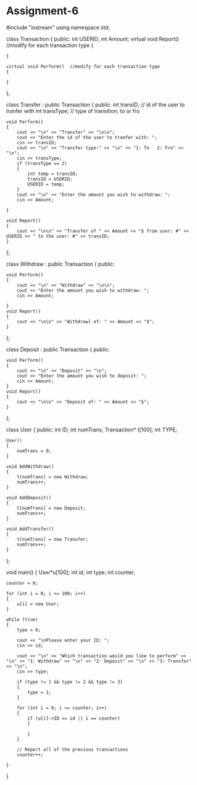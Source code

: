 # Assignment-6

#include "iostream"
using namespace std;


class Transaction
{
public:
	int USERID;
	int Amount;
	virtual void Report()	//modify for each transaction type
	{

	}

	virtual void Perform()	//modify for each transaction type
	{

	}

};


class Transfer : public Transaction
{
public:
	int transID;   // id of the user to tranfer with
	int transType; // type of transition; to or fro

	void Perform()
	{
		cout << "\n" << "Transfer" << "\n\n";
		cout << "Enter the id of the user to tranfer with: ";
		cin >> transID;
		cout << "\n" << "Transfer type:" << "\n" << "1: To   2: Fro" << "\n";
		cin >> transType;
		if (transType == 2)
		{
			int temp = transID;
			transID = USERID;
			USERID = temp;
		}
		cout << "\n" << "Enter the amount you wish to withdraw: ";
		cin >> Amount;

	}

	void Report()
	{
		cout << "\n\n" << "Transfer of " << Amount << "$ from user: #" << USERID << " to the user: #" << transID;
	}

};


class Withdraw : public Transaction
{
public:

	void Perform()
	{
		cout << "\n" << "Withdraw" << "\n\n";
		cout << "Enter the amount you wish to withdraw: ";
		cin >> Amount;

	}
	void Report()
	{
		cout << "\n\n" << "Withdrawl of: " << Amount << "$";
	}

};

class Deposit : public Transaction
{
public:

	void Perform()
	{
		cout << "\n" << "Deposit" << "\n";
		cout << "Enter the amount you wish to deposit: ";
		cin >> Amount;
	}
	void Report()
	{
		cout << "\n\n" << "Deposit of: " << Amount << "$";
	}

};




class User
{
public:
	int ID;
	int numTrans;
	Transaction* t[100];
	int TYPE;

	User()
	{
		numTrans = 0;
	}

	void AddWithdraw()
	{
		t[numTrans] = new Withdraw;
		numTrans++;
	}

	void AddDeposit()
	{
		t[numTrans] = new Deposit;
		numTrans++;
	}

	void AddTransfer()
	{
		t[numTrans] = new Transfer;
		numTrans++;
	}

};


void main()
{
	User*u[100];
	int id;
	int type;
	int counter;

	counter = 0;

	for (int i = 0; i <= 100; i++)
	{
		u[i] = new User;
	}

	while (true)
	{
		type = 0;

		cout << "\nPlease enter your ID: ";
		cin >> id;

		cout << "\n" << "Which transaction would you like to perform" << "\n" << "1: Withdraw" << "\n" << "2: Deposit" << "\n" << "3: Transfer" << "\n";
		cin >> type;

		if (type != 1 && type != 2 && type != 3)
		{
			type = 1;
		}

		for (int i = 0; i <= counter; i++)
		{
			if (u[i]->ID == id || i == counter)
			{

			}
		}

		// Report all of the previous transactions
		counter++;

	}



}

